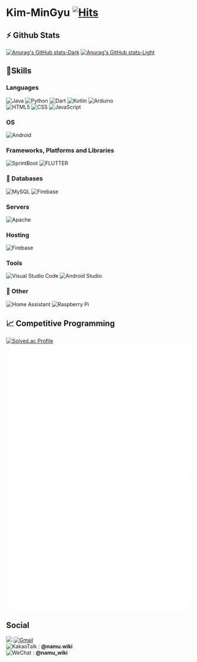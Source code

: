 # Kim-MinGyu [![Hits](https://hits.seeyoufarm.com/api/count/incr/badge.svg?url=https%3A%2F%2Fgithub.com%2FBOJ-ios&count_bg=%23FFDE00&title_bg=%23DBBFFF&icon=&icon_color=%23E7E7E7&title=hits&edge_flat=false)](https://hits.seeyoufarm.com)

## ⚡ Github Stats
[![Anurag's GitHub stats-Dark](https://github-readme-stats.vercel.app/api?username=BOJ-ios&show_icons=true&theme=dark#gh-dark-mode-only)](https://github.com/anuraghazra/github-readme-stats#gh-dark-mode-only)
[![Anurag's GitHub stats-Light](https://github-readme-stats.vercel.app/api?username=BOJ-ios&show_icons=true&theme=default#gh-light-mode-only)](https://github.com/anuraghazra/github-readme-stats#gh-light-mode-only)

## 💪Skills
### Languages
![Java](https://img.shields.io/badge/Java-007396.svg?&style=for-the-badge&logo=Java&logoColor=white)
![Python](https://img.shields.io/badge/Python-3776AB.svg?&style=for-the-badge&logo=Python&logoColor=white)
![Dart](https://img.shields.io/badge/dart-%230175C2.svg?style=for-the-badge&logo=dart&logoColor=white)
![Kotlin](https://img.shields.io/badge/kotlin-%237F52FF.svg?style=for-the-badge&logo=kotlin&logoColor=white)
![Arduino](https://img.shields.io/badge/-Arduino-00979D?style=for-the-badge&logo=Arduino&logoColor=white)
<br>
![HTML5](https://img.shields.io/badge/html5-E34F26?style=for-the-badge&logo=html5&logoColor=white)
![CSS](https://img.shields.io/badge/css-1572B6?style=for-the-badge&logo=css3&logoColor=white)
![JavaScript](https://img.shields.io/badge/JavaScript-F7DF1E.svg?&style=for-the-badge&logo=JavaScript&logoColor=white)
### OS
![Android](https://img.shields.io/badge/Android-3DDC84.svg?&style=for-the-badge&logo=Android&logoColor=white)
### Frameworks, Platforms and Libraries
![SprintBoot](https://img.shields.io/badge/springboot-6DB33F?style=for-the-badge&logo=springboot&logoColor=white)
![FLUTTER](https://img.shields.io/badge/flutter-02569B?style=for-the-badge&logo=flutter&logoColor=white)
### 💾 Databases
![MySQL](https://img.shields.io/badge/mysql-4479A1?style=for-the-badge&logo=mysql&logoColor=white)
![Firebase](https://img.shields.io/badge/firebase-a08021?style=for-the-badge&logo=firebase&logoColor=ffcd34)
### Servers
![Apache](https://img.shields.io/badge/apache-%23D42029.svg?style=for-the-badge&logo=apache&logoColor=white)
### Hosting
![Firebase](https://img.shields.io/badge/firebase-FFCA28?style=for-the-badge&logo=firebase&logoColor=white)
### Tools
![Visual Studio Code](https://img.shields.io/badge/Visual%20Studio%20Code-007ACC.svg?&style=for-the-badge&logo=Visual%20Studio%20Code&logoColor=white)
![Android Studio](https://img.shields.io/badge/Android%20Studio-3DDC84.svg?&style=for-the-badge&logo=Android%20Studio&logoColor=white)

### 🥅 Other
![Home Assistant](https://img.shields.io/badge/home%20assistant-%2341BDF5.svg?style=for-the-badge&logo=home-assistant&logoColor=white)
![Raspberry Pi](https://img.shields.io/badge/-RaspberryPi-C51A4A?style=for-the-badge&logo=Raspberry-Pi)

## 📈 Competitive Programming
[![Solved.ac Profile](http://mazassumnida.wtf/api/v2/generate_badge?boj=ios)](https://solved.ac/ios/)
![](https://raw.githubusercontent.com/BOJ-ios/cf-stats/main/output/light_card.svg#gh-dark-mode-only)
![](https://raw.githubusercontent.com/BOJ-ios/cf-stats/main/output/light_card.svg)

## Social
![](https://dcbadge.vercel.app/api/shield/376298017730461706) [![Gmail](https://img.shields.io/badge/Gmail-D14836?style=for-the-badge&logo=gmail&logoColor=white&link=mailto:jun3021303@gmail.com)](mailto:jun3021303@gmail.com)
<br>
![KakaoTalk](https://img.shields.io/badge/kakaotalk-ffcd00.svg?style=for-the-badge&logo=kakaotalk&logoColor=000000) :  **@namu.wiki**
<br>
![WeChat](https://img.shields.io/badge/WeChat-07C160?style=for-the-badge&logo=wechat&logoColor=white) : **@namu_wiki**
